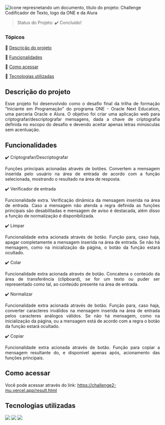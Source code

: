 ![Icone represnetando um documento, titulo do projeto: Challenge Codificador de Texto, logo da ONE e da Alura](https://github.com/user-attachments/assets/09800434-2609-43f3-a563-c09c3e465ea0)

> Status do Projeto: :heavy_check_mark: Concluido!

### Tópicos 

:small_blue_diamond: [Descrição do projeto](#descrição-do-projeto)

:small_blue_diamond: [Funcionalidades](#funcionalidades)

:small_blue_diamond: [Como acessar](#como-rodar-a-aplicação-arrow_forward)

:small_blue_diamond: [Tecnologias utilizadas](#tecnologias-utilizadas)


## Descrição do projeto 

<p align="justify">
  Esse projeto foi desenvolvido como o desafio final da trilha de formação "Iniciante em Programação" do programa ONE - Oracle Next Education, uma parceria Oracle e Alura.
  O objetivo foi criar uma aplicação web para criptografar/descriptografar mensagens, dada a chave de criptografia definida no escopo do desafio e devendo aceitar apenas letras minúsculas sem acentuação.
  
</p>

## Funcionalidades

:heavy_check_mark: Criptografar/Descriptografar

<p align="justify">
  Funções principais acionadas através de botões.
  Convertem a mensagem inserida pelo usuário na área de entrada de acordo com a função selecionada, mostrando o resultado na área de resposta.
</p>

:heavy_check_mark: Verificador de entrada

<p align="justify">
  Funcionalidade extra.
  Verificação dinâmica da mensagem inserida na área de entrada. Caso a mensagem não atenda a regra definida as funções principais são desabilitadas e mensagem de aviso é destacada, além disso a função de normalização é disponibilizada.
</p>

:heavy_check_mark: Limpar

<p align="justify">
  Funcionalidade extra acionada através de botão.
  Função para, caso haja, apagar completamente a mensagem inserida na área de entrada. Se não há mensagem, como na inicialização da página, o botão da função estará ocultado.
</p>

:heavy_check_mark: Colar

<p align="justify">
  Funcionalidade extra acionada através de botão.
  Concatena o conteúdo da área de transferência (clipboard), se for um texto ou puder ser representado como tal, ao conteúdo presente na área de entrada.
</p>

:heavy_check_mark: Normalizar

<p align="justify">
  Funcionalidade extra acionada através de botão.
  Função para, caso haja, converter caracteres inválidos na mensagem inserida na área de entrada pelos caracteres análogos válidos. Se não há mensagem, como na inicialização da página, ou a mensagem está de acordo com a regra o botão da função estará ocultado.  
</p>

:heavy_check_mark: Copiar 

<p align="justify">
  Funcionalidade extra acionada através de botão.
  Função para copiar a mensagem resultante do, e disponível apenas após, acionamento das funções principais.
</p>

## Como acessar
  
Você pode acessar através do link: https://challenge2-mu.vercel.app/result.html

## Tecnologias utilizadas
<div>
<img src="https://img.shields.io/badge/HTML-239120?style=for-the-badge&logo=html5&logoColor=white">
<img src="https://img.shields.io/badge/CSS-239120?style=for-the-badge&logo=css3&logoColor=white">
<img src="https://img.shields.io/badge/JavaScript-F7DF1E?style=for-the-badge&logo=javascript&logoColor=black">
</div>
